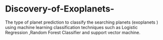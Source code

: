 # Discovery-of-Exoplanets-
The type of planet prediction to classify the searching planets  (exoplanets ) using machine learning  classification techniques such as Logistic Regression ,Random Forest Classifier and support vector machine.

